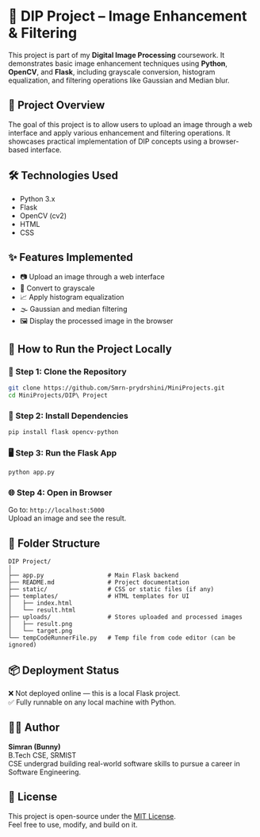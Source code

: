 # 🧠 DIP Project – Image Enhancement & Filtering

This project is part of my **Digital Image Processing** coursework. It demonstrates basic image enhancement techniques using **Python**, **OpenCV**, and **Flask**, including grayscale conversion, histogram equalization, and filtering operations like Gaussian and Median blur.

## 📌 Project Overview

The goal of this project is to allow users to upload an image through a web interface and apply various enhancement and filtering operations. It showcases practical implementation of DIP concepts using a browser-based interface.

## 🛠️ Technologies Used

- Python 3.x  
- Flask  
- OpenCV (cv2)  
- HTML  
- CSS

## ✨ Features Implemented

- 📷 Upload an image through a web interface  
- 🎨 Convert to grayscale  
- 📈 Apply histogram equalization  
- 🌫️ Gaussian and median filtering  
- 🖼️ Display the processed image in the browser

## 🚀 How to Run the Project Locally

### 🔧 Step 1: Clone the Repository
```bash
git clone https://github.com/Smrn-prydrshini/MiniProjects.git
cd MiniProjects/DIP\ Project
```

### 🧪 Step 2: Install Dependencies
```bash
pip install flask opencv-python
```

### 🖥️ Step 3: Run the Flask App
```bash
python app.py
```

### 🌐 Step 4: Open in Browser  
Go to: `http://localhost:5000`  
Upload an image and see the result.

## 🧩 Folder Structure

```
DIP Project/
│
├── app.py                  # Main Flask backend
├── README.md               # Project documentation
├── static/                 # CSS or static files (if any)
├── templates/              # HTML templates for UI
│   ├── index.html
│   └── result.html
├── uploads/                # Stores uploaded and processed images
│   ├── result.png
│   └── target.png
└── tempCodeRunnerFile.py   # Temp file from code editor (can be ignored)
```

## 📦 Deployment Status

❌ Not deployed online — this is a local Flask project.  
✅ Fully runnable on any local machine with Python.

## 👩‍💻 Author

**Simran (Bunny)**  
B.Tech CSE, SRMIST  
CSE undergrad building real-world software skills to pursue a career in Software Engineering.

## 📜 License

This project is open-source under the [MIT License](https://choosealicense.com/licenses/mit/).  
Feel free to use, modify, and build on it.
